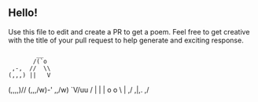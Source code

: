 Hello!
------

Use this file to edit and create a PR to get a poem. Feel free to get creative with the title of your pull request to help generate and exciting response.

            __
           /(`o
     ,-,  //  \\
    (,,,) ||   V
   (,,,,)\//
   (,,,/w)-'
   \,,/w)
   `V/uu
     / |
     | |
     o o
     \ |
\,/  ,\|,.  \,/
